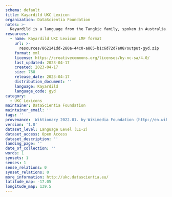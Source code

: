 ```yaml
---
schema: default
title: Kayardild UKC Lexicon
organization: DataScientia Foundation
notes: >-
  Kayardild is a language from the Tangkic family, spoken in Australia. The UKC Lexicon of Kayardild is represented as a lexico-semantic network. It consists of words, word senses, synsets, as well as sense-level and synset-level relationships.
resources:
  - name: Kayardild UKC Lexicon LMF format
    url: >-
      resources/862141dd-280a-44c0-a865-b1c6d72d7e08/output-gyd.zip
    format: xml
    license: https://creativecommons.org/licenses/by-nc-sa/4.0/
    last_updated: 2023-04-17
    created: 2023-04-17
    size: 768
    release_date: 2023-04-17
    distribution_document: ''
    language: Kayardild
    language_code: gyd
category:
  - UKC Lexicons
maintainer: DataScientia Foundation
maintainer_email: ''
tags: ''
provenance: 'Wiktionary 2022.01. by Wikimedia Foundation (http://en.wiktionary.org); Princeton WordNet 2.1 by Princeton University (https://wordnet.princeton.edu)'
version: '1.0'
dataset_level: Language Level (L1-2)
dataset_access: Open Access
dataset_description: ''
landing_page: ''
date_of_collection: ''
words: 1
synsets: 1
senses: 1
sense_relations: 0
synset_relations: 0
more_information: http://ukc.datascientia.eu/
latitude_map: -17.05
longitude_map: 139.5
---
```

